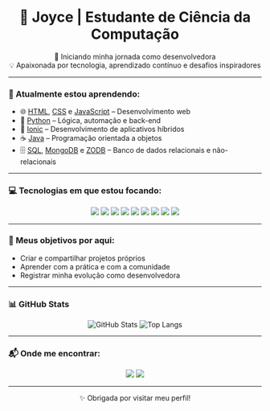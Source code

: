 <h1 align="center">💜 Joyce | Estudante de Ciência da Computação</h1>

<p align="center">
  🚀 Iniciando minha jornada como desenvolvedora <br/>
  💡 Apaixonada por tecnologia, aprendizado contínuo e desafios inspiradores
</p>

---

### 🌱 Atualmente estou aprendendo:
- 🌐 [HTML](https://developer.mozilla.org/pt-BR/docs/Web/HTML), [CSS](https://developer.mozilla.org/pt-BR/docs/Web/CSS) e [JavaScript](https://developer.mozilla.org/pt-BR/docs/Web/JavaScript) – Desenvolvimento web
- 🐍 [Python](https://www.python.org/) – Lógica, automação e back-end
- 📱 [Ionic](https://ionicframework.com/) – Desenvolvimento de aplicativos híbridos
- ☕ [Java](https://www.java.com/pt-BR/) – Programação orientada a objetos
- 🗄️ [SQL](https://www.mysql.com/), [MongoDB](https://www.mongodb.com/) e [ZODB](https://zodb.org/en/latest/) – Banco de dados relacionais e não-relacionais

---

### 💻 Tecnologias em que estou focando:

<p align="center">
  <img src="https://img.shields.io/badge/Java-ED8B00?style=for-the-badge&logo=java&logoColor=white" />
  <img src="https://img.shields.io/badge/Python-3776AB?style=for-the-badge&logo=python&logoColor=white" />
  <img src="https://img.shields.io/badge/JavaScript-F7DF1E?style=for-the-badge&logo=javascript&logoColor=black" />
  <img src="https://img.shields.io/badge/HTML5-E34F26?style=for-the-badge&logo=html5&logoColor=white" />
  <img src="https://img.shields.io/badge/CSS3-1572B6?style=for-the-badge&logo=css3&logoColor=white" />
  <img src="https://img.shields.io/badge/SQL-4479A1?style=for-the-badge&logo=postgresql&logoColor=white" />
  <img src="https://img.shields.io/badge/MongoDB-47A248?style=for-the-badge&logo=mongodb&logoColor=white" />
  <img src="https://img.shields.io/badge/ZODB-000000?style=for-the-badge&logo=python&logoColor=white" />
  <img src="https://img.shields.io/badge/Ionic-3880FF?style=for-the-badge&logo=ionic&logoColor=white" />
</p>

---

### 🚀 Meus objetivos por aqui:
- Criar e compartilhar projetos próprios  
- Aprender com a prática e com a comunidade  
- Registrar minha evolução como desenvolvedora  

---

### 📊 GitHub Stats

<p align="center">
  <img src="https://github-readme-stats.vercel.app/api?username=jojonobre&show_icons=true&theme=radical" alt="GitHub Stats"/>
  <img src="https://github-readme-stats.vercel.app/api/top-langs/?username=jojonobre&layout=compact&theme=radical" alt="Top Langs"/>
</p>

---

### 📬 Onde me encontrar:
<p align="center">
  <a href="https://www.linkedin.com/in/joyce-maria-86250231a/"><img src="https://img.shields.io/badge/LinkedIn-blue?style=for-the-badge&logo=linkedin&logoColor=white"/></a>
  <a href="mailto:joycemaria.work@gmail.com"><img src="https://img.shields.io/badge/Gmail-D14836?style=for-the-badge&logo=gmail&logoColor=white"/></a>
</p>

---

<p align="center">✨ Obrigada por visitar meu perfil! </p>
